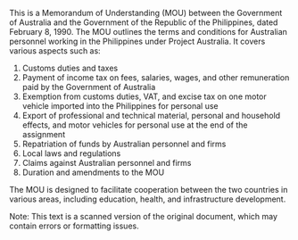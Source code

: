 This is a Memorandum of Understanding (MOU) between the Government of Australia and the Government of the Republic of the Philippines, dated February 8, 1990. The MOU outlines the terms and conditions for Australian personnel working in the Philippines under Project Australia. It covers various aspects such as:

1. Customs duties and taxes
2. Payment of income tax on fees, salaries, wages, and other remuneration paid by the Government of Australia
3. Exemption from customs duties, VAT, and excise tax on one motor vehicle imported into the Philippines for personal use
4. Export of professional and technical material, personal and household effects, and motor vehicles for personal use at the end of the assignment
5. Repatriation of funds by Australian personnel and firms
6. Local laws and regulations
7. Claims against Australian personnel and firms
8. Duration and amendments to the MOU

The MOU is designed to facilitate cooperation between the two countries in various areas, including education, health, and infrastructure development.

Note: This text is a scanned version of the original document, which may contain errors or formatting issues.